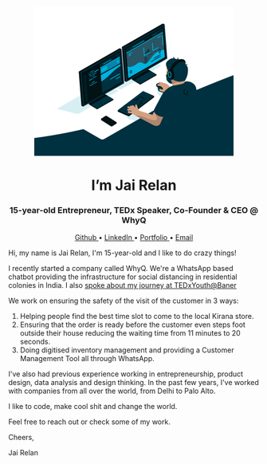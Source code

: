 <p align="center">
  <img src="https://github.com/JaiRelan/jairelan/blob/main/coding_guy_gif.gif" height="300" />
</p>

<h1 align="center">I’m Jai Relan</h1>
<h3 align="center">15-year-old Entrepreneur, TEDx Speaker, Co-Founder & CEO @ WhyQ</h3>
<p align="center">
  <a href="https://github.com/JaiRelan">Github </a>•
  <a href="https://www.linkedin.com/in/jairelan/">LinkedIn </a>•
  <a href="https://jairelan.github.io/">Portfolio </a>•
  <a href="mailto:jairelan.2005@gmail.com">Email</a>
</p>

Hi, my name is Jai Relan, I'm 15-year-old and I like to do crazy things! 

I recently started a company called WhyQ. We're a WhatsApp based chatbot providing the infrastructure for social distancing in residential colonies in India. I also [spoke about my journey at TEDxYouth@Baner](https://www.youtube.com/watch?v=zIsS1FnBuUo)

We work on ensuring the safety of the visit of the customer in 3 ways:
1. Helping people find the best time slot to come to the local Kirana store.
2. Ensuring that the order is ready before the customer even steps foot outside their house reducing the waiting time from 11 minutes to 20 seconds. 
3. Doing digitised inventory management and providing a Customer Management Tool all through WhatsApp. 

I've also had previous experience working in entrepreneurship, product design, data analysis and design thinking. In the past few years, I've worked with companies from all over the world, from Delhi to Palo Alto. 

I like to code, make cool shit and change the world. 

Feel free to reach out or check some of my work. 


Cheers,

Jai Relan